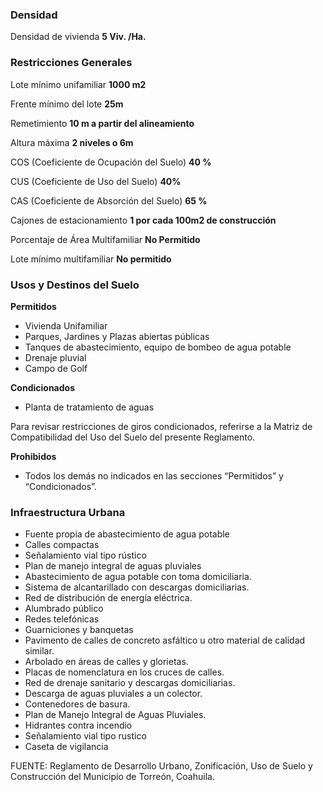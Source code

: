 ﻿
### Densidad

Densidad de vivienda
**5 Viv. /Ha.**

### Restricciones Generales

Lote mínimo unifamiliar
**1000 m2**

Frente mínimo del lote
**25m**

Remetimiento
**10 m a partir del alineamiento**

Altura máxima
**2 niveles o 6m**

COS (Coeficiente de Ocupación del Suelo)
**40 %**

CUS (Coeficiente de Uso del Suelo)
**40%**

CAS (Coeficiente de Absorción del Suelo)
**65 %**

Cajones de estacionamiento
**1 por cada 100m2 de construcción**

Porcentaje de Área Multifamiliar
**No Permitido**

Lote mínimo multifamiliar
**No permitido**

### Usos y Destinos del Suelo

**Permitidos**

* Vivienda Unifamiliar
* Parques, Jardines y Plazas abiertas públicas
* Tanques de abastecimiento, equipo de bombeo de agua potable
* Drenaje pluvial
* Campo de Golf

**Condicionados**

* Planta de tratamiento de aguas

Para revisar restricciones de giros condicionados, referirse a la Matriz de Compatibilidad del Uso del Suelo del presente Reglamento.

**Prohibidos**

* Todos los demás no indicados en las secciones “Permitidos” y “Condicionados”.

### Infraestructura Urbana

* Fuente propia de abastecimiento de agua potable
* Calles compactas
* Señalamiento vial tipo rústico
* Plan de manejo integral de aguas pluviales
* Abastecimiento de agua potable con toma domiciliaria.
* Sistema de alcantarillado con descargas domiciliarias.
* Red de distribución de energía eléctrica.
* Alumbrado público
* Redes telefónicas
* Guarniciones y banquetas
* Pavimento de calles de concreto asfáltico u otro material de calidad similar.
* Arbolado en áreas de calles y glorietas.
* Placas de nomenclatura en los cruces de calles.
* Red de drenaje sanitario y descargas domiciliarias.
* Descarga de aguas pluviales a un colector.
* Contenedores de basura.
* Plan de Manejo Integral de Aguas Pluviales.
* Hidrantes contra incendio
* Señalamiento vial tipo rustico
* Caseta de vigilancia

FUENTE: Reglamento de Desarrollo Urbano, Zonificación, Uso de Suelo y Construcción del Municipio de Torreón, Coahuila.
